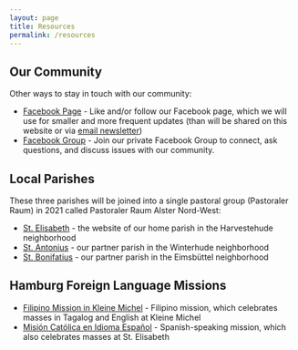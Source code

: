```yaml
---
layout: page
title: Resources
permalink: /resources
---
```


## Our Community
Other ways to stay in touch with our community:
* [Facebook Page](https://www.facebook.com/hescc) - Like and/or follow our Facebook page, which we will use for smaller and more frequent updates (than will be shared on this website or via [email newsletter](/newsletter))
* [Facebook Group](https://www.facebook.com/groups/hescc) - Join our private Facebook Group to connect, ask questions, and discuss issues with our community.  

## Local Parishes
These three parishes will be joined into a single pastoral group (Pastoraler Raum) in 2021 called Pastoraler Raum Alster Nord-West:
* [St. Elisabeth](https://st-elisabeth-hh.de/) - the website of our home parish in the Harvestehude neighborhood
* [St. Antonius](https://www.st-antonius-hamburg.de/) - our partner parish in the Winterhude neighborhood
* [St. Bonifatius](http://www.st-bonifatius-hamburg.de/) - our partner parish in the Eimsbüttel neighborhood

## Hamburg Foreign Language Missions
* [Filipino Mission in Kleine Michel](https://kleiner-michel.de/pkm-philippinische-katholische-gemeinde-hamburg.html) - Filipino mission, which celebrates masses in Tagalog and English at Kleine Michel
* [Misión Católica en Idioma Español](https://www.misioncatolicahh.de/) - Spanish-speaking mission, which also celebrates masses at St. Elisabeth
